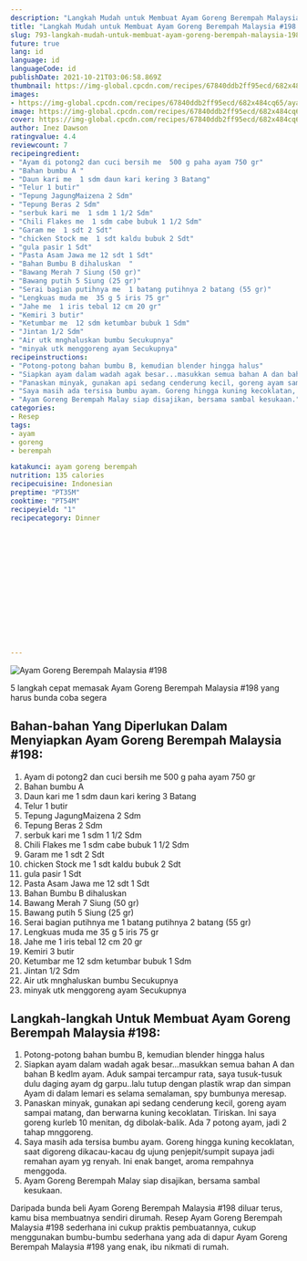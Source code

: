 ```yaml
---
description: "Langkah Mudah untuk Membuat Ayam Goreng Berempah Malaysia #198 yang Menggugah Selera"
title: "Langkah Mudah untuk Membuat Ayam Goreng Berempah Malaysia #198 yang Menggugah Selera"
slug: 793-langkah-mudah-untuk-membuat-ayam-goreng-berempah-malaysia-198-yang-menggugah-selera
future: true
lang: id
language: id
languageCode: id
publishDate: 2021-10-21T03:06:58.869Z 
thumbnail: https://img-global.cpcdn.com/recipes/67840ddb2ff95ecd/682x484cq65/ayam-goreng-berempah-malaysia-198-foto-resep-utama.png
images:
- https://img-global.cpcdn.com/recipes/67840ddb2ff95ecd/682x484cq65/ayam-goreng-berempah-malaysia-198-foto-resep-utama.png
image: https://img-global.cpcdn.com/recipes/67840ddb2ff95ecd/682x484cq65/ayam-goreng-berempah-malaysia-198-foto-resep-utama.png
cover: https://img-global.cpcdn.com/recipes/67840ddb2ff95ecd/682x484cq65/ayam-goreng-berempah-malaysia-198-foto-resep-utama.png
author: Inez Dawson
ratingvalue: 4.4
reviewcount: 7
recipeingredient:
- "Ayam di potong2 dan cuci bersih me  500 g paha ayam 750 gr"
- "Bahan bumbu A "
- "Daun kari me  1 sdm daun kari kering 3 Batang"
- "Telur 1 butir"
- "Tepung JagungMaizena 2 Sdm"
- "Tepung Beras 2 Sdm"
- "serbuk kari me  1 sdm 1 1/2 Sdm"
- "Chili Flakes me  1 sdm cabe bubuk 1 1/2 Sdm"
- "Garam me  1 sdt 2 Sdt"
- "chicken Stock me  1 sdt kaldu bubuk 2 Sdt"
- "gula pasir 1 Sdt"
- "Pasta Asam Jawa me 12 sdt 1 Sdt"
- "Bahan Bumbu B dihaluskan  "
- "Bawang Merah 7 Siung (50 gr)"
- "Bawang putih 5 Siung (25 gr)"
- "Serai bagian putihnya me  1 batang putihnya 2 batang (55 gr)"
- "Lengkuas muda me  35 g 5 iris 75 gr"
- "Jahe me  1 iris tebal 12 cm 20 gr"
- "Kemiri 3 butir"
- "Ketumbar me  12 sdm ketumbar bubuk 1 Sdm"
- "Jintan 1/2 Sdm"
- "Air utk mnghaluskan bumbu Secukupnya"
- "minyak utk menggoreng ayam Secukupnya"
recipeinstructions:
- "Potong-potong bahan bumbu B, kemudian blender hingga halus"
- "Siapkan ayam dalam wadah agak besar...masukkan semua bahan A dan bahan B kedlm ayam. Aduk sampai tercampur rata, saya tusuk-tusuk dulu daging ayam dg garpu..lalu tutup dengan plastik wrap dan simpan Ayam di dalam lemari es selama semalaman, spy bumbunya meresap."
- "Panaskan minyak, gunakan api sedang cenderung kecil, goreng ayam sampai matang, dan berwarna kuning kecoklatan. Tiriskan. Ini saya goreng kurleb 10 menitan, dg dibolak-balik. Ada 7 potong ayam, jadi 2 tahap mnggoreng."
- "Saya masih ada tersisa bumbu ayam. Goreng hingga kuning kecoklatan, saat digoreng dikacau-kacau dg ujung penjepit/sumpit supaya jadi remahan ayam yg renyah. Ini enak banget, aroma rempahnya menggoda."
- "Ayam Goreng Berempah Malay siap disajikan, bersama sambal kesukaan."
categories:
- Resep
tags:
- ayam
- goreng
- berempah

katakunci: ayam goreng berempah 
nutrition: 135 calories
recipecuisine: Indonesian
preptime: "PT35M"
cooktime: "PT54M"
recipeyield: "1"
recipecategory: Dinner


     
    
    
    
    
    
    
    
    
    
    
      
    
---
```



![Ayam Goreng Berempah Malaysia #198](https://img-global.cpcdn.com/recipes/67840ddb2ff95ecd/682x484cq65/ayam-goreng-berempah-malaysia-198-foto-resep-utama.png)

5 langkah cepat memasak  Ayam Goreng Berempah Malaysia #198 yang harus bunda coba segera

<!--inarticleads1-->

## Bahan-bahan Yang Diperlukan Dalam Menyiapkan Ayam Goreng Berempah Malaysia #198:

1. Ayam di potong2 dan cuci bersih me  500 g paha ayam 750 gr
1. Bahan bumbu A 
1. Daun kari me  1 sdm daun kari kering 3 Batang
1. Telur 1 butir
1. Tepung JagungMaizena 2 Sdm
1. Tepung Beras 2 Sdm
1. serbuk kari me  1 sdm 1 1/2 Sdm
1. Chili Flakes me  1 sdm cabe bubuk 1 1/2 Sdm
1. Garam me  1 sdt 2 Sdt
1. chicken Stock me  1 sdt kaldu bubuk 2 Sdt
1. gula pasir 1 Sdt
1. Pasta Asam Jawa me 12 sdt 1 Sdt
1. Bahan Bumbu B dihaluskan  
1. Bawang Merah 7 Siung (50 gr)
1. Bawang putih 5 Siung (25 gr)
1. Serai bagian putihnya me  1 batang putihnya 2 batang (55 gr)
1. Lengkuas muda me  35 g 5 iris 75 gr
1. Jahe me  1 iris tebal 12 cm 20 gr
1. Kemiri 3 butir
1. Ketumbar me  12 sdm ketumbar bubuk 1 Sdm
1. Jintan 1/2 Sdm
1. Air utk mnghaluskan bumbu Secukupnya
1. minyak utk menggoreng ayam Secukupnya



<!--inarticleads2-->

## Langkah-langkah Untuk Membuat Ayam Goreng Berempah Malaysia #198:

1. Potong-potong bahan bumbu B, kemudian blender hingga halus
1. Siapkan ayam dalam wadah agak besar...masukkan semua bahan A dan bahan B kedlm ayam. Aduk sampai tercampur rata, saya tusuk-tusuk dulu daging ayam dg garpu..lalu tutup dengan plastik wrap dan simpan Ayam di dalam lemari es selama semalaman, spy bumbunya meresap.
1. Panaskan minyak, gunakan api sedang cenderung kecil, goreng ayam sampai matang, dan berwarna kuning kecoklatan. Tiriskan. Ini saya goreng kurleb 10 menitan, dg dibolak-balik. Ada 7 potong ayam, jadi 2 tahap mnggoreng.
1. Saya masih ada tersisa bumbu ayam. Goreng hingga kuning kecoklatan, saat digoreng dikacau-kacau dg ujung penjepit/sumpit supaya jadi remahan ayam yg renyah. Ini enak banget, aroma rempahnya menggoda.
1. Ayam Goreng Berempah Malay siap disajikan, bersama sambal kesukaan.




Daripada bunda beli  Ayam Goreng Berempah Malaysia #198  diluar terus, kamu  bisa membuatnya sendiri dirumah. Resep  Ayam Goreng Berempah Malaysia #198  sederhana ini cukup praktis pembuatannya, cukup menggunakan bumbu-bumbu sederhana yang ada di dapur  Ayam Goreng Berempah Malaysia #198  yang enak, ibu nikmati di rumah.
